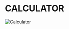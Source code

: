 # CALCULATOR
![Calculator](https://github.com/Saswat-Kumar-Pradhan/CALCULATOR/assets/127642809/67ef74f5-4e77-4563-8acf-ca25004bc693)
